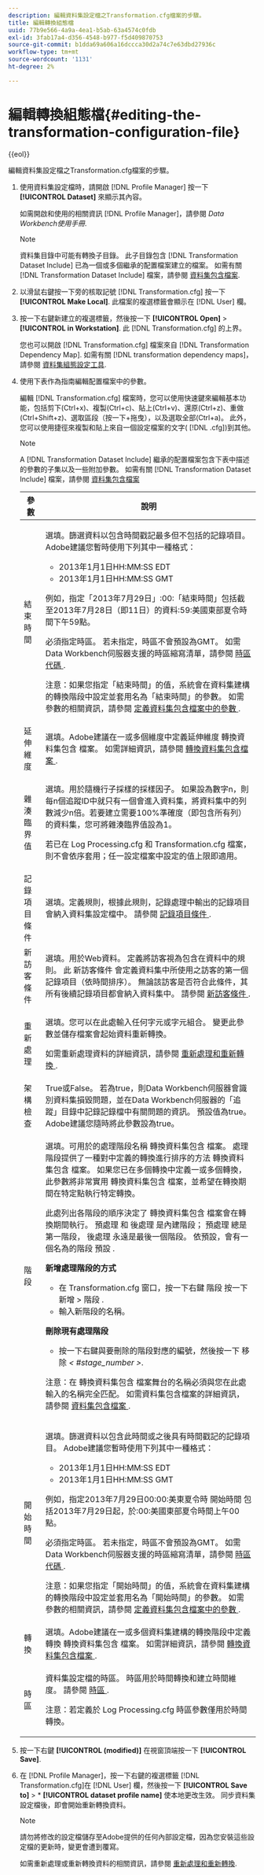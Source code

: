 ```yaml
---
description: 編輯資料集設定檔之Transformation.cfg檔案的步驟。
title: 編輯轉換組態檔
uuid: 77b9e566-4a9a-4ea1-b5ab-63a4574c0fdb
exl-id: 3fab17a4-d356-4548-b977-f5d409870753
source-git-commit: b1dda69a606a16dccca30d2a74c7e63dbd27936c
workflow-type: tm+mt
source-wordcount: '1131'
ht-degree: 2%

---
```


# 編輯轉換組態檔{#editing-the-transformation-configuration-file}

{{eol}}

編輯資料集設定檔之Transformation.cfg檔案的步驟。

1. 使用資料集設定檔時，請開啟 [!DNL Profile Manager] 按一下 **[!UICONTROL Dataset]** 來顯示其內容。

   如需開啟和使用的相關資訊 [!DNL Profile Manager]，請參閱 *Data Workbench使用手冊*.

   >[!NOTE]
   >
   >資料集目錄中可能有轉換子目錄。 此子目錄包含 [!DNL Transformation Dataset Include] 已為一個或多個繼承的配置檔案建立的檔案。 如需有關 [!DNL Transformation Dataset Include] 檔案，請參閱 [資料集包含檔案](../../../home/c-dataset-const-proc/c-dataset-inc-files/c-abt-dataset-inc-files.md).

1. 以滑鼠右鍵按一下旁的核取記號 [!DNL Transformation.cfg] 按一下 **[!UICONTROL Make Local]**. 此檔案的複選標籤會顯示在 [!DNL User] 欄。
1. 按一下右鍵新建立的複選標籤，然後按一下 **[!UICONTROL Open]** > **[!UICONTROL in Workstation]**. 此 [!DNL Transformation.cfg] 的上界。

   您也可以開啟 [!DNL Transformation.cfg] 檔案來自 [!DNL Transformation Dependency Map]. 如需有關 [!DNL transformation dependency maps]，請參閱 [資料集組態設定工具](../../../home/c-dataset-const-proc/c-dataset-config-tools/c-dataset-config-tools.md#concept-6e058b7691834cf79dcfd1573f78d4f5).

1. 使用下表作為指南編輯配置檔案中的參數。

   編輯 [!DNL Transformation.cfg] 檔案時，您可以使用快速鍵來編輯基本功能，包括剪下(Ctrl+x)、複製(Ctrl+c)、貼上(Ctrl+v)、還原(Ctrl+z)、重做(Ctrl+Shift+z)、選取區段（按一下+拖曳），以及選取全部(Ctrl+a)。 此外，您可以使用捷徑來複製和貼上來自一個設定檔案的文字( [!DNL .cfg])到其他。

   >[!NOTE]
   >
   >A [!DNL Transformation Dataset Include] 繼承的配置檔案包含下表中描述的參數的子集以及一些附加參數。 如需有關 [!DNL Transformation Dataset Include] 檔案，請參閱 [資料集包含檔案](../../../home/c-dataset-const-proc/c-dataset-inc-files/c-abt-dataset-inc-files.md)

   <table id="table_5E184F67CCEC4421B2BBD4261711A6FE"> 
   <thead> 
   <tr> 
      <th colname="col1" class="entry"> 參數 </th> 
      <th colname="col2" class="entry"> 說明 </th> 
   </tr> 
   </thead>
   <tbody> 
   <tr> 
      <td colname="col1"> 結束時間 </td> 
      <td colname="col2"> <p>選填。篩選資料以包含時間戳記最多但不包括的記錄項目。 Adobe建議您暫時使用下列其中一種格式： 
      <ul id="ul_1EC55DA4936946C98E447E1476E8280F"> 
       <li id="li_F2D862833F4B451C965E1ED6C05DCE1B"> 2013年1月1日HH:MM:SS EDT </li> 
       <li id="li_EB7FFEB2E2C24EAFB8E4B14F2479DA3D"> 2013年1月1日HH:MM:SS GMT </li> 
      </ul> </p> <p> 例如，指定「2013年7月29日」:00:「結束時間」包括截至2013年7月28日（即11日）的資料:59:美國東部夏令時間下午59點。 </p> <p> 必須指定時區。 若未指定，時區不會預設為GMT。 如需Data Workbench伺服器支援的時區縮寫清單，請參閱 <a href="../../../home/c-dataset-const-proc/c-time-zone.md#concept-9b540ec3e770490d94e9d5a985765477"> 時區代碼 </a>. </p> <p> <p>注意：如果您指定「結束時間」的值，系統會在資料集建構的轉換階段中設定並套用名為「結束時間」的參數。 如需參數的相關資訊，請參閱 <a href="../../../home/c-dataset-const-proc/c-dataset-inc-files/c-def-param-dataset-inc-files/c-def-param-dataset-inc-files.md#concept-5ad06acc8dc44bf2a99643fafdd56b50"> 定義資料集包含檔案中的參數 </a>. </p> </p> </td> 
   </tr> 
   <tr> 
      <td colname="col1"> 延伸維度 </td> 
      <td colname="col2"> 選填。Adobe建議在一或多個維度中定義延伸維度 <span class="wintitle"> 轉換資料集包含 </span> 檔案。 如需詳細資訊，請參閱 <a href="../../../home/c-dataset-const-proc/c-dataset-inc-files/c-types-dataset-inc-files/c-trans-dataset-inc-files.md#concept-c64aa78ed9ce40b8a0f4932c82ff5ace"> 轉換資料集包含檔案 </a>. </td> 
   </tr> 
   <tr> 
      <td colname="col1"> 雜湊臨界值 </td> 
      <td colname="col2"> <p>選填。用於隨機行子採樣的採樣因子。 如果設為數字n，則每n個追蹤ID中就只有一個會進入資料集，將資料集中的列數減少n倍。若要建立需要100%準確度（即包含所有列）的資料集，您可將雜湊臨界值設為1。 </p> <p> 若已在 <span class="filepath"> Log Processing.cfg </span> 和 <span class="filepath"> Transformation.cfg </span> 檔案，則不會依序套用；任一設定檔案中設定的值上限即適用。 </p> </td> 
   </tr> 
   <tr> 
      <td colname="col1"> 記錄項目條件 </td> 
      <td colname="col2"> 選填。定義規則，根據此規則，記錄處理中輸出的記錄項目會納入資料集設定檔中。 請參閱 <a href="../../../home/c-dataset-const-proc/c-log-proc-config-file/c-info-log-proc-param.md#concept-ecaff95cee4e40bc90f81e099c5fc934"> 記錄項目條件 </a>. </td> 
   </tr> 
   <tr> 
      <td colname="col1"> 新訪客條件 </td> 
      <td colname="col2"> 選填。用於Web資料。 定義將訪客視為包含在資料中的規則。 此 <span class="wintitle"> 新訪客條件 </span> 會定義資料集中所使用之訪客的第一個記錄項目（依時間排序）。 無論該訪客是否符合此條件，其所有後續記錄項目都會納入資料集中。 請參閱 <a href="../../../home/c-dataset-const-proc/c-trans-config-file/c-spec-trans-param/c-new-vstr-con.md#concept-1d0d8e26718447ad9d235e00b33a36f3"> 新訪客條件 </a>. </td> 
   </tr> 
   <tr> 
      <td colname="col1"> 重新處理 </td> 
      <td colname="col2"> <p>選填。您可以在此處輸入任何字元或字元組合。 變更此參數並儲存檔案會起始資料重新轉換。 </p> <p> 如需重新處理資料的詳細資訊，請參閱 <a href="../../../home/c-dataset-const-proc/c-reproc-retrans/c-unst-reproc-retrans.md"> 重新處理和重新轉換 </a>. </p> </td> 
   </tr> 
   <tr> 
      <td colname="col1"> 架構檢查 </td> 
      <td colname="col2"> True或False。 若為true，則Data Workbench伺服器會識別資料集損毀問題，並在Data Workbench伺服器的「追蹤」目錄中記錄記錄檔中有關問題的資訊。 預設值為true。 Adobe建議您隨時將此參數設為true。 </td> 
   </tr> 
   <tr> 
      <td colname="col1"> 階段 </td> 
      <td colname="col2"> <p>選填。可用於的處理階段名稱 <span class="wintitle"> 轉換資料集包含 </span> 檔案。 處理階段提供了一種對中定義的轉換進行排序的方法 <span class="wintitle"> 轉換資料集包含 </span> 檔案。 如果您已在多個轉換中定義一或多個轉換，此參數將非常實用 <span class="wintitle"> 轉換資料集包含 </span> 檔案，並希望在轉換期間在特定點執行特定轉換。 </p> <p> 此處列出各階段的順序決定了 <span class="wintitle"> 轉換資料集包含 </span> 檔案會在轉換期間執行。 <span class="wintitle"> 預處理 </span> 和 <span class="wintitle"> 後處理 </span> 是內建階段； <span class="wintitle"> 預處理 </span> 總是第一階段， <span class="wintitle"> 後處理 </span> 永遠是最後一個階段。 依預設，會有一個名為的階段 <span class="wintitle"> 預設 </span>. </p> <p> <b>新增處理階段的方式</b> </p> <p> 
      <ul id="ul_6AF2EF72CEE34FA88575C46FA333BDA1"> 
       <li id="li_80627E7A89CE4E57A4228C4F5496533F"> 在 <span class="filepath"> Transformation.cfg </span> 窗口，按一下右鍵 <span class="uicontrol"> 階段 </span> 按一下 <span class="uicontrol"> 新增 </span> &gt; <span class="uicontrol"> 階段 </span>. </li> 
       <li id="li_321BEDB1E95F4AA4B282EED32A4CA196"> 輸入新階段的名稱。 </li> 
      </ul> </p> <p> <b>刪除現有處理階段</b> </p> <p> 
      <ul id="ul_2EFA5A40982A48919E9946BF1955110A"> 
       <li id="li_3B3829DA34FD4774B3F9F94074099794"> 按一下右鍵與要刪除的階段對應的編號，然後按一下 <span class="uicontrol"> 移除 </span><i>&lt; <span class="uicontrol"> #stage_number </span>&gt;</i>. </li> 
      </ul> </p> <p> <p>注意：在 <span class="wintitle"> 轉換資料集包含 </span> 檔案舞台的名稱必須與您在此處輸入的名稱完全匹配。 如需資料集包含檔案的詳細資訊，請參閱 <a href="../../../home/c-dataset-const-proc/c-dataset-inc-files/c-abt-dataset-inc-files.md"> 資料集包含檔案 </a>. </p> </p> </td> 
   </tr> 
   <tr> 
      <td colname="col1"> 開始時間 </td> 
      <td colname="col2"> <p>選填。篩選資料以包含此時間或之後具有時間戳記的記錄項目。 Adobe建議您暫時使用下列其中一種格式： 
      <ul id="ul_6BC86CCB1FC447ACAC4045E08C8EF8F8"> 
       <li id="li_2151B3F7FAD54F38B6C33E25CDCACBBE"> 2013年1月1日HH:MM:SS EDT </li> 
       <li id="li_CA1BB675C1244104915FB9ED96A3013D"> 2013年1月1日HH:MM:SS GMT </li> 
      </ul> </p> <p> 例如，指定2013年7月29日00:00:美東夏令時 <span class="wintitle"> 開始時間 </span> 包括2013年7月29日起，於:00:美國東部夏令時間上午00點。 </p> <p> 必須指定時區。 若未指定，時區不會預設為GMT。 如需Data Workbench伺服器支援的時區縮寫清單，請參閱 <a href="../../../home/c-dataset-const-proc/c-time-zone.md#concept-9b540ec3e770490d94e9d5a985765477"> 時區代碼 </a>. </p> <p> <p>注意：如果您指定「開始時間」的值，系統會在資料集建構的轉換階段中設定並套用名為「開始時間」的參數。 如需參數的相關資訊，請參閱 <a href="../../../home/c-dataset-const-proc/c-dataset-inc-files/c-def-param-dataset-inc-files/c-def-param-dataset-inc-files.md#concept-5ad06acc8dc44bf2a99643fafdd56b50"> 定義資料集包含檔案中的參數 </a>. </p> </p> </td> 
   </tr> 
   <tr> 
      <td colname="col1"> 轉換 </td> 
      <td colname="col2"> 選填。Adobe建議在一或多個資料集建構的轉換階段中定義轉換 <span class="wintitle"> 轉換資料集包含 </span> 檔案。 如需詳細資訊，請參閱 <a href="../../../home/c-dataset-const-proc/c-dataset-inc-files/c-types-dataset-inc-files/c-trans-dataset-inc-files.md#concept-c64aa78ed9ce40b8a0f4932c82ff5ace"> 轉換資料集包含檔案 </a>. </td> 
   </tr> 
   <tr> 
      <td colname="col1"> 時區 </td> 
      <td colname="col2"> <p>資料集設定檔的時區。 時區用於時間轉換和建立時間維度。 請參閱 <a href="../../../home/c-dataset-const-proc/c-trans-config-file/c-spec-trans-param/c-time-zones.md#concept-9cf16b1cb4874f7d85e1dd950fdb4956"> 時區 </a>. </p> <p> <p>注意：若定義於 <span class="filepath"> Log Processing.cfg </span> 時區參數僅用於時間轉換。 </p> </p> </td> 
   </tr> 
   </tbody> 
   </table>

1. 按一下右鍵 **[!UICONTROL (modified)]** 在視窗頂端按一下 **[!UICONTROL Save]**.
1. 在 [!DNL Profile Manager]，按一下右鍵的複選標籤 [!DNL Transformation.cfg]在 [!DNL User] 欄，然後按一下 **[!UICONTROL Save to]** > * **[!UICONTROL dataset profile name]** 使本地更改生效。 同步資料集設定檔後，即會開始重新轉換資料。

   >[!NOTE]
   >
   >請勿將修改的設定檔儲存至Adobe提供的任何內部設定檔，因為您安裝這些設定檔的更新時，變更會遭到覆寫。

   如需重新處理或重新轉換資料的相關資訊，請參閱 [重新處理和重新轉換](../../../home/c-dataset-const-proc/c-reproc-retrans/c-unst-reproc-retrans.md).
